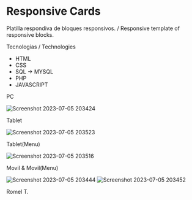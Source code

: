 # Responsive Cards
Platilla respondiva de bloques responsivos. / Responsive template of responsive blocks.

Tecnologias / Technologies
- HTML
- CSS
- SQL -> MYSQL
- PHP
- JAVASCRIPT

PC

![Screenshot 2023-07-05 203424](https://github.com/RomelTeja7/Responsive-cards/assets/118077551/512711d5-b812-4391-b8f5-6de426747eba)

Tablet

![Screenshot 2023-07-05 203523](https://github.com/RomelTeja7/Responsive-cards/assets/118077551/c4b3a1d1-d614-4edc-88c7-93af3e1954d2)

Tablet(Menu)

![Screenshot 2023-07-05 203516](https://github.com/RomelTeja7/Responsive-cards/assets/118077551/d43c3f63-46b7-43ba-97a3-ea2f39dd7561)

Movil & Movil(Menu)

![Screenshot 2023-07-05 203444](https://github.com/RomelTeja7/Responsive-cards/assets/118077551/e41eaeaa-ba48-4e93-a688-a90e61a732f4)
![Screenshot 2023-07-05 203452](https://github.com/RomelTeja7/Responsive-cards/assets/118077551/8e862de4-469c-4d67-b3e9-7611e30ec715)

Romel T.
